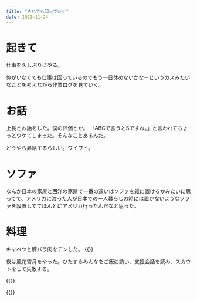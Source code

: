 ```yaml
---
title: "それでも回っていく"
date: 2022-11-24
---
```


# 起きて
仕事を久しぶりにやる。

俺がいなくても仕事は回っているのでもう一日休めないかなーというカスみたいなことを考えながら作業ログを見ていく。

# お話
上長とお話をした。僕の評価とか。
「ABCで言うとSですね。」と言われてちょっとウケてしまった。そんなことあるんだ。

どうやら昇給するらしい。ワイワイ。
# ソファ
なんか日本の家屋と西洋の家屋で一番の違いはソファを雑に置けるかみたいに思ってて、アメリカに渡った人が日本での一人暮らしの時には置かないようなソファを設置しててほんとにアメリカ行ったんだなと思った。


# 料理
キャベツと豚バラ肉をチンした。
{{<tweet user="dango_bot" id="1595755782758223874">}}

夜は風花雪月をやった。ひたすらみんなをご飯に誘い、支援会話を読み、スカウトをして失敗する。

{{<tweet user="dango_bot" id="1595811520390516736">}}

{{<tweet user="dango_bot" id="1595811250407366656">}}